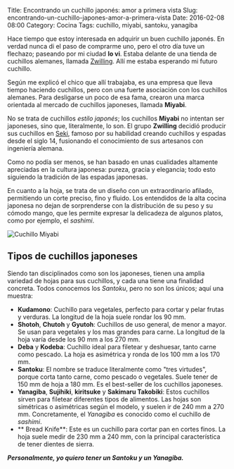 Title: Encontrando un cuchillo japonés: amor a primera vista
Slug: encontrando-un-cuchillo-japones-amor-a-primera-vista
Date: 2016-02-08 08:00
Category: Cocina
Tags: cuchillo, miyabi, santoku, yanagiba



Hace tiempo que estoy interesada en adquirir un buen cuchillo japonés. En verdad nunca di el paso de comprarme uno, pero el otro día tuve un flechazo; paseando por mi ciudad **lo vi**. Estaba delante de una tienda de cuchillos alemanes, llamada [Zwilling](http://www.zwilling.es/index.php/cuchillos/miyabi.html/). Allí me estaba esperando mi futuro cuchillo.

Según me explicó el chico que allí trabajaba, es una empresa que lleva tiempo haciendo cuchillos, pero con una fuerte asociación con los cuchillos alemanes. Para desligarse un poco de esa fama, crearon una marca orientada al mercado de cuchillos japoneses, llamada **Miyabi**.

No se trata de cuchillos *estilo japonés*; los cuchillos **Miyabi** no intentan ser japoneses, sino que, literalmente, lo son. El grupo **Zwilling** decidió producir sus cuchillos en [Seki](https://en.wikipedia.org/wiki/Seki,_Gifu), famoso por su habilidad creando cuchillos y espadas desde el siglo 14, fusionando el conocimiento de sus artesanos con ingeniería alemana.

Como no podía ser menos, se han basado en unas cualidades altamente apreciadas en la cultura japonesa: pureza, gracia y elegancia; todo esto siguiendo la tradición de las espadas japonesas.

En cuanto a la hoja, se trata de un diseño con un extraordinario afilado, permitiendo un corte preciso, fino y fluido. Los entendidos de la alta cocina japonesa no dejan de sorprenderse con la distribución de su peso y su cómodo mango, que les permite expresar la delicadeza de algunos platos, como por ejemplo, el *sashimi*.

![Cuchillo Miyabi]({filename}/images/cuchillo-miyabi.jpg)

## Tipos de cuchillos japoneses

Siendo tan disciplinados como son los japoneses, tienen una amplia variedad de hojas para sus cuchillos, y cada una tiene una finalidad concreta. Todos conocemos los *Santoku*, pero no son los únicos; aquí una muestra:

* **Kudamono**: Cuchillo para vegetales, perfecto para cortar y pelar frutas y verduras. La longitud de la hoja suele rondar los 90 mm.
* **Shotoh**, **Chutoh** y **Gyutoh**: Cuchillos de uso general, de menor a mayor. Se usan para vegetales y los mas grandes para carne. La longitud de la hoja varía desde los 90 mm a los 270 mm.
* **Deba** y **Kodeba**: Cuchillo ideal para filetear y deshuesar, tanto carne como pescado. La hoja es asimétrica y ronda de los 100 mm a los 170 mm.
* **Santoku**: El nombre se traduce literalmente como "tres virtudes", porque corta tanto carne, como pescado o vegetales. Suele tener de 150 mm de hoja a 180 mm. Es el best-seller de los cuchillos japoneses.
* **Yanagiba**, **Sujihiki**, **kiritsuke** y **Sakimaru Takobiki**: Estos cuchillos sirven para filetear diferentes tipos de alimentos. Las hojas son simétricas o asimétricas según el modelo, y suelen ir de 240 mm a 270 mm. Concretamente, el *Yanagiba* es conocido como el cuchillo de *sashimi*.
* ** Bread Knife**: Este es un cuchillo para cortar pan en cortes finos. La hoja suele medir de 230 mm a 240 mm, con la principal característica de tener dientes de sierra.

***Personalmente, yo quiero tener un Santoku y un Yanagiba.***
